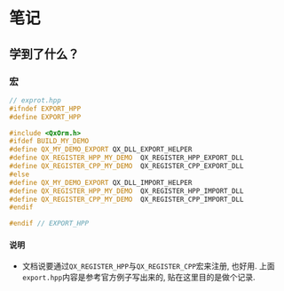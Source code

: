 # 笔记
## 学到了什么？
### 宏
```cpp
// exprot.hpp
#ifndef EXPORT_HPP
#define EXPORT_HPP

#include <QxOrm.h>
#ifdef BUILD_MY_DEMO
#define QX_MY_DEMO_EXPORT QX_DLL_EXPORT_HELPER
#define QX_REGISTER_HPP_MY_DEMO  QX_REGISTER_HPP_EXPORT_DLL
#define QX_REGISTER_CPP_MY_DEMO  QX_REGISTER_CPP_EXPORT_DLL
#else
#define QX_MY_DEMO_EXPORT QX_DLL_IMPORT_HELPER
#define QX_REGISTER_HPP_MY_DEMO  QX_REGISTER_HPP_IMPORT_DLL
#define QX_REGISTER_CPP_MY_DEMO  QX_REGISTER_CPP_IMPORT_DLL
#endif

#endif // EXPORT_HPP
```
#### 说明
* 文档说要通过`QX_REGISTER_HPP`与`QX_REGISTER_CPP`宏来注册, 也好用.
  上面`export.hpp`内容是参考官方例子写出来的, 贴在这里目的是做个记录.
